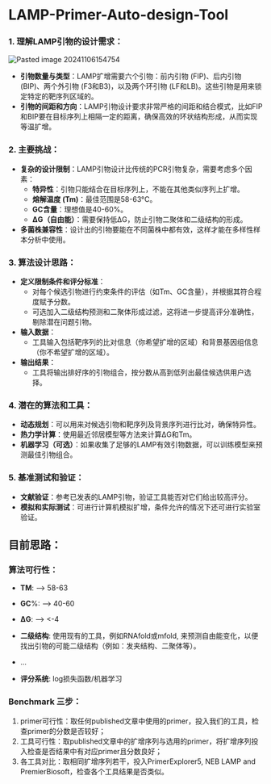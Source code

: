 # LAMP-Primer-Auto-design-Tool

### 1. **理解LAMP引物的设计需求**：
![Pasted image 20241106154754](https://github.com/user-attachments/assets/53370d77-0a43-437c-82fa-0a87d77aef73)
- **引物数量与类型**：LAMP扩增需要六个引物：前内引物 (FIP)、后内引物 (BIP)、两个外引物 (F3和B3)，以及两个环引物 (LF和LB)。这些引物是用来锁定特定的靶序列区域的。
- **引物的间距和方向**：LAMP引物设计要求非常严格的间距和结合模式，比如FIP和BIP要在目标序列上相隔一定的距离，确保高效的环状结构形成，从而实现等温扩增。

### 2. **主要挑战**：

- **复杂的设计限制**：LAMP引物设计比传统的PCR引物复杂，需要考虑多个因素：
    - **特异性**：引物只能结合在目标序列上，不能在其他类似序列上扩增。
    - **熔解温度 (Tm)**：最佳范围是58-63°C。
    - **GC含量**：理想值是40-60%。
    - **ΔG（自由能）**：需要保持低ΔG，防止引物二聚体和二级结构的形成。
- **多菌株兼容性**：设计出的引物要能在不同菌株中都有效，这样才能在多样性样本分析中使用。

### 3. **算法设计思路**：

- **定义限制条件和评分标准**：
    - 对每个候选引物进行约束条件的评估（如Tm、GC含量），并根据其符合程度赋予分数。
    - 可选加入二级结构预测和二聚体形成过滤，这将进一步提高评分准确性，剔除潜在问题引物。
- **输入数据**：
    - 工具输入包括靶序列的比对信息（你希望扩增的区域）和背景基因组信息（你不希望扩增的区域）。
- **输出结果**：
    - 工具将输出排好序的引物组合，按分数从高到低列出最佳候选供用户选择。

### 4. **潜在的算法和工具**：

- **动态规划**：可以用来对候选引物和靶序列及背景序列进行比对，确保特异性。
- **热力学计算**：使用最近邻居模型等方法来计算ΔG和Tm。
- **机器学习（可选）**：如果收集了足够的LAMP有效引物数据，可以训练模型来预测最佳引物组合。

### 5. **基准测试和验证**：

- **文献验证**：参考已发表的LAMP引物，验证工具能否对它们给出较高评分。
- **模拟和实际测试**：可进行计算机模拟扩增，条件允许的情况下还可进行实验室验证。

## 目前思路：

### 算法可行性：

- **TM**:  --> 58-63
- **GC**%:  --> 40-60
- **ΔG**:  --> <-4
- **二级结构**: 使用现有的工具，例如RNAfold或mfold, 来预测自由能变化，以便找出引物的可能二级结构（例如：发夹结构、二聚体等）。
- ...

- **评分系统**: log损失函数/机器学习

### Benchmark 三步：

1. primer可行性：取任何published文章中使用的primer，投入我们的工具，检查primer的分数是否较好；
2. 工具可行性：取published文章中的扩增序列与选用的primer，将扩增序列投入检查是否结果中有对应primer且分数良好；
3. 各工具对比：取相同扩增序列若干，投入PrimerExplorer5, NEB LAMP and PremierBiosoft，检查各个工具结果是否类似。

